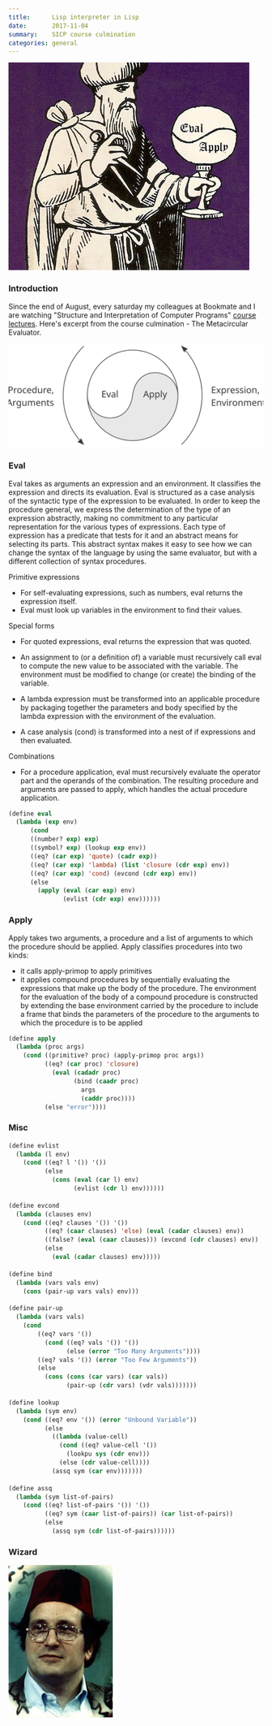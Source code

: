 ```yaml
---
title:      Lisp interpreter in Lisp
date:       2017-11-04
summary:    SICP course culmination
categories: general
---
```


![wizard](/images/2017-11-04-wizard.jpg)

### Introduction

Since the end of August, every saturday my colleagues at Bookmate and I are watching "Structure and Interpretation of Computer Programs" [course lectures](https://www.youtube.com/playlist?list=PL4kmJpCNr9UJtH-YZkSqkUhgRku55_Pf6). Here's excerpt from the course culmination - The Metacircular Evaluator.

![eval-apply](/images/2017-11-04-eval-apply.svg)

### Eval

Eval takes as arguments an expression and an environment. It classifies the expression and directs its evaluation. Eval is structured as a case analysis of the syntactic type of the expression to be evaluated. In order to keep the procedure general, we express the determination of the type of an expression abstractly, making no commitment to any particular representation for the various types of expressions. Each type of expression has a predicate that tests for it and an abstract means for selecting its parts. This abstract syntax makes it easy to see how we can change the syntax of the language by using the same evaluator, but with a different collection of syntax procedures.

Primitive expressions

- For self-evaluating expressions, such as numbers, eval returns the expression itself.
- Eval must look up variables in the environment to find their values.

Special forms

- For quoted expressions, eval returns the expression that was quoted.

- An assignment to (or a definition of) a variable must recursively call eval to compute the new value to be associated with the variable. The environment must be modified to change (or create) the binding of the variable.

- A lambda expression must be transformed into an applicable procedure by packaging together the parameters and body specified by the lambda expression with the environment of the evaluation.

- A case analysis (cond) is transformed into a nest of if expressions and then evaluated.

Combinations

- For a procedure application, eval must recursively evaluate the operator part and the operands of the combination. The resulting procedure and arguments are passed to apply, which handles the actual procedure application.

```lisp
(define eval
  (lambda (exp env)
      (cond
      ((number? exp) exp)
      ((symbol? exp) (lookup exp env))
      ((eq? (car exp) 'quote) (cadr exp))
      ((eq? (car exp) 'lambda) (list 'closure (cdr exp) env))
      ((eq? (car exp) 'cond) (evcond (cdr exp) env))
      (else
        (apply (eval (car exp) env)
               (evlist (cdr exp) env))))))
```
### Apply

Apply takes two arguments, a procedure and a list of arguments to which the procedure should be applied. Apply classifies procedures into two kinds:

- it calls apply-primop to apply primitives
- it applies compound procedures by sequentially evaluating the expressions that make up the body of the procedure. The environment for the evaluation of the body of a compound procedure is constructed by extending the base environment carried by the procedure to include a frame that binds the parameters of the procedure to the arguments to which the procedure is to be applied

```lisp
(define apply
  (lambda (proc args)
    (cond ((primitive? proc) (apply-primop proc args))
          ((eq? (car proc) 'closure)
            (eval (cadadr proc)
                  (bind (caadr proc)
                    args
                    (caddr proc))))
          (else "error"))))
```

### Misc
```lisp
(define evlist
  (lambda (l env)
    (cond ((eq? l '()) '())
          (else
            (cons (eval (car l) env)
                  (evlist (cdr l) env))))))

(define evcond
  (lambda (clauses env)
    (cond ((eq? clauses '()) '())
          ((eq? (caar clauses) 'else) (eval (cadar clauses) env))
          ((false? (eval (caar clauses))) (evcond (cdr clauses) env))
          (else
            (eval (cadar clauses) env)))))

(define bind
  (lambda (vars vals env)
    (cons (pair-up vars vals) env)))

(define pair-up
  (lambda (vars vals)
    (cond
        ((eq? vars '())
          (cond ((eq? vals '()) '())
                (else (error "Too Many Arguments"))))
        ((eq? vals '()) (error "Too Few Arguments"))
        (else
          (cons (cons (car vars) (car vals))
                (pair-up (cdr vars) (vdr vals)))))))

(define lookup
  (lambda (sym env)
    (cond ((eq? env '()) (error "Unbound Variable"))
          (else
            ((lambda (value-cell)
              (cond ((eq? value-cell '())
                (lookpu sys (cdr env)))
              (else (cdr value-cell))))
            (assq sym (car env)))))))

(define assq
  (lambda (sym list-of-pairs)
    (cond ((eq? list-of-pairs '()) '())
          ((eq? sym (caar list-of-pairs)) (car list-of-pairs))
          (else
            (assq sym (cdr list-of-pairs))))))
```

### Wizard

![true-wizard](/images/2017-11-04-true-wizard.jpg)
